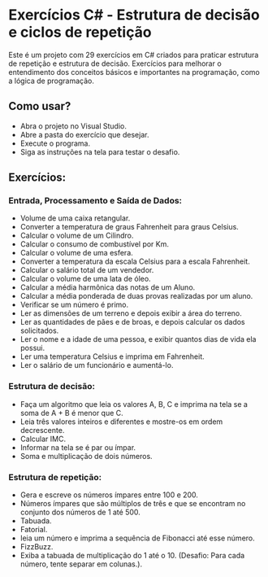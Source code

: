 
# Exercícios C# - Estrutura de decisão e ciclos de repetição

Este é um projeto com 29 exercícios em C# criados para praticar estrutura de repetição e estrutura de decisão. Exercícios para melhorar o entendimento dos conceitos básicos e importantes na programação, como a lógica de programação.

## Como usar?

- Abra o projeto no Visual Studio.
- Abre a pasta do exercício que desejar.
- Execute o programa.
- Siga as instruções na tela para testar o desafio.

## Exercícios:

### Entrada, Processamento e Saída de Dados:

- Volume de uma caixa retangular.
- Converter a temperatura de graus Fahrenheit para graus Celsius.
- Calcular o volume de um Cilindro.
- Calcular o consumo de combustível por Km.
- Calcular o volume de uma esfera.
- Converter a temperatura da escala Celsius para a escala Fahrenheit.
- Calcular o salário total de um vendedor.
- Calcular o volume de uma lata de óleo.
- Calcular a média harmônica das notas de um Aluno.
- Calcular a média ponderada de duas provas realizadas por um aluno.
- Verificar se um número é primo.
- Ler as dimensões de um terreno e depois exibir a área do terreno.
- Ler as quantidades de pães e de broas, e depois calcular os dados solicitados.
- Ler o nome e a idade de uma pessoa, e exibir quantos dias de vida ela possui.
- Ler uma temperatura Celsius e imprima em Fahrenheit.
- Ler o salário de um funcionário e aumentá-lo.

### Estrutura de decisão:

- Faça um algoritmo que leia os valores A, B, C e imprima na tela se a soma de A + B é menor que C.
- Leia três valores inteiros e diferentes e mostre-os em ordem decrescente.
- Calcular IMC.
- Informar na tela se é par ou ímpar.
- Soma e multiplicação de dois números.

### Estrutura de repetição:

- Gera e escreve os números ímpares entre 100 e 200.
- Números ímpares que são múltiplos de três e que se
encontram no conjunto dos números de 1 até 500.
- Tabuada.
- Fatorial.
- leia um número e imprima a sequência de Fibonacci até esse número.
- FizzBuzz.
- Exiba a tabuada de multiplicação do 1 até o 10. (Desafio: Para cada número, tente separar em colunas.).

